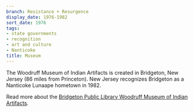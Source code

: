 ```yaml
---
branch: Resistance + Resurgence
display_date: 1976-1982
sort_date: 1976
tags:
- state governments
- recognition
- art and culture
- Nanticoke
title: Museum
---
```


The Woodruff Museum of Indian Artifacts is created in Bridgeton, New Jersey (86 miles from Princeton). New Jersey recognizes Bridgeton as a Nanticoke Lunaape hometown in 1982.

Read more about the [Bridgeton Public Library Woodruff Museum of Indian Artifacts](https://bridgetonlibrary.org/museum-2/). 

